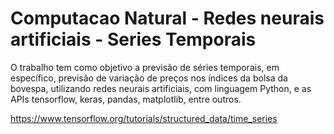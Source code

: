 # Computacao Natural - Redes neurais artificiais - Series Temporais

O trabalho tem como objetivo a previsão de séries temporais, em específico, previsão de variação de preços nos índices da bolsa da bovespa, utilizando redes neurais artificiais, com linguagem Python, e as APIs tensorflow, keras, pandas, matplotlib, entre outros.


https://www.tensorflow.org/tutorials/structured_data/time_series
